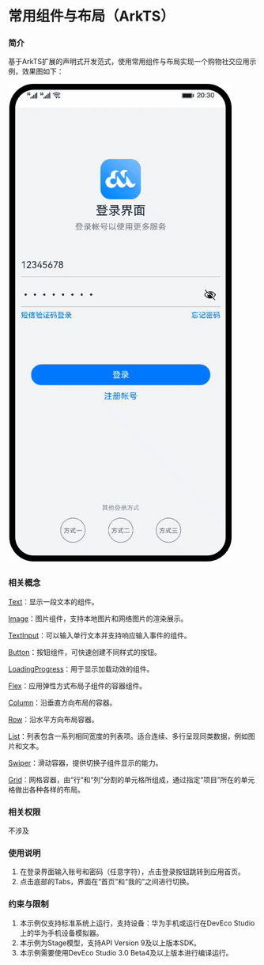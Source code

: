 # 常用组件与布局（ArkTS）

### 简介

基于ArkTS扩展的声明式开发范式，使用常用组件与布局实现一个购物社交应用示例，效果图如下：

![image](screenshots/device/demo.gif)

### 相关概念

[Text](https://developer.harmonyos.com/cn/docs/documentation/doc-references/ts-basic-components-text-0000001333720953)：显示一段文本的组件。

[Image](https://developer.harmonyos.com/cn/docs/documentation/doc-references/ts-basic-components-image-0000001281001226)：图片组件，支持本地图片和网络图片的渲染展示。

[TextInput](https://developer.harmonyos.com/cn/docs/documentation/doc-references/ts-basic-components-textinput-0000001333321201)：可以输入单行文本并支持响应输入事件的组件。

[Button](https://developer.harmonyos.com/cn/docs/documentation/doc-references/ts-basic-components-button-0000001281480682)：按钮组件，可快速创建不同样式的按钮。

[LoadingProgress](https://developer.harmonyos.com/cn/docs/documentation/doc-references/ts-basic-components-loadingprogress-0000001281361106)：用于显示加载动效的组件。

[Flex](https://developer.harmonyos.com/cn/docs/documentation/doc-references/ts-container-flex-0000001281001250)：应用弹性方式布局子组件的容器组件。

[Column](https://developer.harmonyos.com/cn/docs/documentation/doc-references/ts-container-column-0000001333641085)：沿垂直方向布局的容器。

[Row](https://developer.harmonyos.com/cn/docs/documentation/doc-references/ts-container-row-0000001281480714)：沿水平方向布局容器。

[List](https://developer.harmonyos.com/cn/docs/documentation/doc-references/ts-container-list-0000001333800573)：列表包含一系列相同宽度的列表项。适合连续、多行呈现同类数据，例如图片和文本。

[Swiper](https://developer.harmonyos.com/cn/docs/documentation/doc-references/ts-container-swiper-0000001333321221)：滑动容器，提供切换子组件显示的能力。

[Grid](https://developer.harmonyos.com/cn/docs/documentation/doc-references/ts-container-grid-0000001281480710)：网格容器，由“行”和“列”分割的单元格所组成，通过指定“项目”所在的单元格做出各种各样的布局。

### 相关权限

不涉及

### 使用说明

1. 在登录界面输入账号和密码（任意字符），点击登录按钮跳转到应用首页。
2. 点击底部的Tabs，界面在“首页”和“我的”之间进行切换。

### 约束与限制

1. 本示例仅支持标准系统上运行，支持设备：华为手机或运行在DevEco Studio上的华为手机设备模拟器。
2. 本示例为Stage模型，支持API Version 9及以上版本SDK。
3. 本示例需要使用DevEco Studio 3.0 Beta4及以上版本进行编译运行。